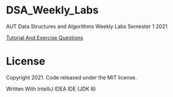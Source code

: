 # DSA_Weekly_Labs

AUT Data Structures and Algorithms Weekly Labs Semester 1 2021

[Tutorial And Exercise Questions](https://github.com/MiguelEmmara-ai/DSA_Weekly_Labs/tree/master/Question%20Handbook)

# License

Copyright 2021. Code released under the MIT license.

Written With IntelliJ IDEA IDE (JDK 8)
